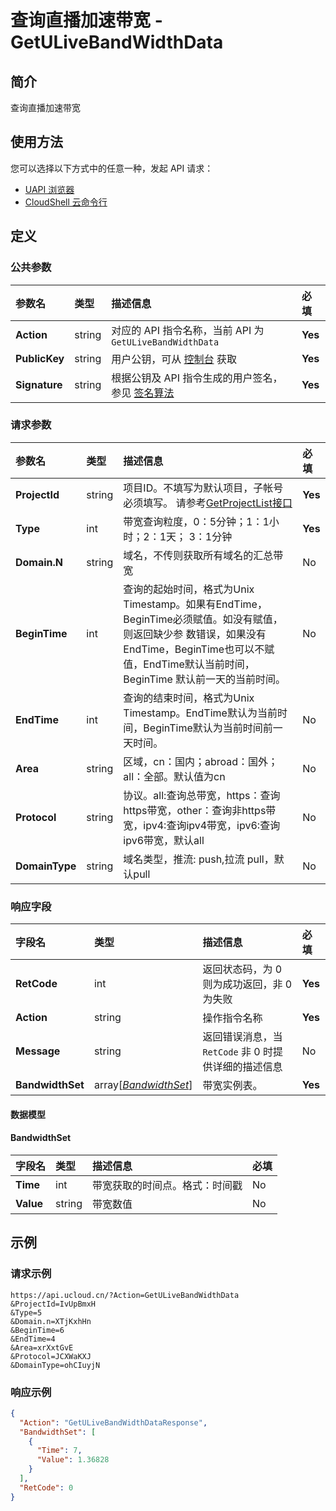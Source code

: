 # 查询直播加速带宽 - GetULiveBandWidthData

## 简介

查询直播加速带宽






## 使用方法

您可以选择以下方式中的任意一种，发起 API 请求：
- [UAPI 浏览器](https://console.ucloud.cn/uapi/detail?id=GetULiveBandWidthData)
- [CloudShell 云命令行](https://shell.ucloud.cn/)


## 定义

### 公共参数

| 参数名 | 类型 | 描述信息 | 必填 |
|:---|:---|:---|:---|
| **Action**     | string  | 对应的 API 指令名称，当前 API 为 `GetULiveBandWidthData`                        | **Yes** |
| **PublicKey**  | string  | 用户公钥，可从 [控制台](https://console.ucloud.cn/uapi/apikey) 获取                                             | **Yes** |
| **Signature**  | string  | 根据公钥及 API 指令生成的用户签名，参见 [签名算法](api/summary/signature.md)  | **Yes** |

### 请求参数

| 参数名 | 类型 | 描述信息 | 必填 |
|:---|:---|:---|:---|
| **ProjectId** | string | 项目ID。不填写为默认项目，子帐号必须填写。 请参考[GetProjectList接口](https://docs.ucloud.cn/api/summary/get_project_list) |**Yes**|
| **Type** | int | 带宽查询粒度，0：5分钟；1：1小时；2：1天； 3：1分钟 |**Yes**|
| **Domain.N** | string | 域名，不传则获取所有域名的汇总带宽 |No|
| **BeginTime** | int | 查询的起始时间，格式为Unix Timestamp。如果有EndTime，BeginTime必须赋值。如没有赋值，则返回缺少参 数错误，如果没有EndTime，BeginTime也可以不赋值，EndTime默认当前时间，BeginTime 默认前一天的当前时间。 |No|
| **EndTime** | int | 查询的结束时间，格式为Unix Timestamp。EndTime默认为当前时间，BeginTime默认为当前时间前一天时间。 |No|
| **Area** | string | 区域，cn：国内；abroad：国外；all：全部。默认值为cn |No|
| **Protocol** | string | 协议。all:查询总带宽，https：查询https带宽，other：查询非https带宽，ipv4:查询ipv4带宽，ipv6:查询ipv6带宽，默认all |No|
| **DomainType** | string | 域名类型，推流: push,拉流 pull，默认pull |No|

### 响应字段

| 字段名 | 类型 | 描述信息 | 必填 |
|:---|:---|:---|:---|
| **RetCode** | int | 返回状态码，为 0 则为成功返回，非 0 为失败 |**Yes**|
| **Action** | string | 操作指令名称 |**Yes**|
| **Message** | string | 返回错误消息，当 `RetCode` 非 0 时提供详细的描述信息 |No|
| **BandwidthSet** | array[[*BandwidthSet*](#BandwidthSet)] | 带宽实例表。 |**Yes**|

#### 数据模型


#### BandwidthSet

| 字段名 | 类型 | 描述信息 | 必填 |
|:---|:---|:---|:---|
| **Time** | int | 带宽获取的时间点。格式：时间戳 |No|
| **Value** | string | 带宽数值 |No|

## 示例

### 请求示例
    
```
https://api.ucloud.cn/?Action=GetULiveBandWidthData
&ProjectId=IvUpBmxH
&Type=5
&Domain.n=XTjKxhHn
&BeginTime=6
&EndTime=4
&Area=xrXxtGvE
&Protocol=JCXWaKXJ
&DomainType=ohCIuyjN
```

### 响应示例
    
```json
{
  "Action": "GetULiveBandWidthDataResponse",
  "BandwidthSet": [
    {
      "Time": 7,
      "Value": 1.36828
    }
  ],
  "RetCode": 0
}
```





